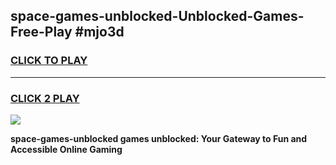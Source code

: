 
## space-games-unblocked-Unblocked-Games-Free-Play #mjo3d
<h3>
<a href="https://us.freeplayer.one?title=space-games-unblocked&ref=9M">CLICK TO PLAY</a></h3>
<hr>

<h3>
<a href="https://us.freeplayer.one?title=space-games-unblocked&ref=9M">CLICK 2 PLAY</a>
  
</h3>

<a href="https://us.freeplayer.one?title=space-games-unblocked&ref=9M"><img src="https://clearcache.store/games.png"></a>


**space-games-unblocked games unblocked: Your Gateway to Fun and Accessible Online Gaming**
